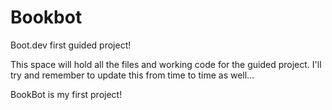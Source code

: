 # Bookbot
Boot.dev first guided project!

This space will hold all the files and working code for the guided project. I'll try and remember to update this from time to time as well...

BookBot is my first project!